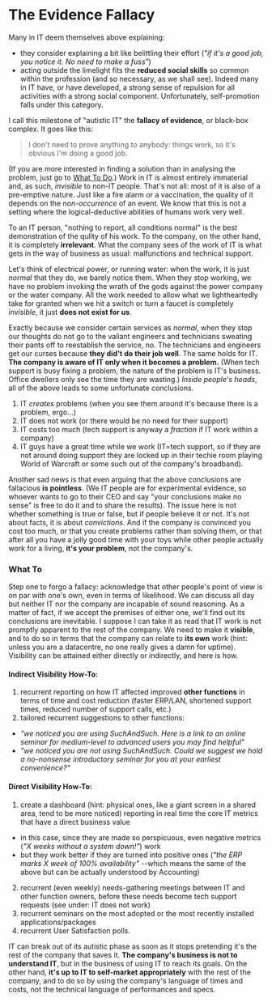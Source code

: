 <!--  IT Fallacies series CC-BY WalterVannini 2013-->

# The Evidence Fallacy

Many in IT deem themselves above explaining:

*   they  consider explaining a bit like belittling their effort (*"if it's a good job, you notice it. No need to make a fuss"*)
*   acting outside the limelight fits the **reduced social skills** so common within the profession (and so necessary, as we shall see). Indeed many in IT have, or have developed, a strong sense of repulsion for all activities with a strong social component. Unfortunately, self-promotion falls under this category.

I call this milestone of "autistic IT" the **fallacy of evidence**, or black-box complex. It goes like this:

> I don't need to prove anything to anybody: things work, so it's obvious I'm doing a good job.

(If you are more interested in finding a solution than in analysing the problem, just go to [What To Do](#what-now).) Work in IT is almost entirely immaterial and, as such, *invisible* to non-IT people. That's not all: most of it is also of a pre-emptive nature. Just like a fire alarm or a vaccination, the quality of it depends on the *non-occurrence* of an event. We know that this is not a setting where the logical-deductive abilities of humans work very well.

To an IT person, "nothing to report, all conditions normal" is the best demonstration of the qulity of his work. To the company, on the other hand, it is completely **irrelevant**. What the company sees of the work of IT is what gets in the way of business as usual: malfunctions and technical support.

Let's think of electrical power, or running water: when the work, it is just *normal* that they do, we barely notice them. When they stop working, we have no problem invoking the wrath of the gods against the power company or the water company. All the work needed to allow what we lightheartedly take for granted when we hit a switch or turn a faucet is completely *invisible*, it just **does not exist for us**.

Exactly because we consider certain services as *normal*, when they stop our thoughts do not go to the valiant engineers and technicians sweating their pants off to reestablish the service, no. The technicians and engineers get our curses because **they did't do their job well**. The same holds for IT. **The company is aware of IT only when it becomes a problem.** (When tech support is busy fixing a problem, the nature of the problem is IT's business. Office dwellers only see the time they are wasting.) *Inside people's heads*, all of the above leads to some unfortunate conclusions.

1.  IT _creates_ problems (when you see them around it's because there is a problem, ergo...)
2.  IT does not work (or there would be no need for their support)
3.  IT costs too much (tech support is anyway a *fraction* if IT work within a company)
4.  IT guys have a great time while we work (IT=tech support, so if they are not around doing support they are locked up in their techie room playing World of Warcraft or some such out of the company's broadband).

Another sad news is that even arguing that the above conclusions are fallacious **is pointless**. (We IT people are for experimental evidence, so whoever wants to go to their CEO and say "your conclusions make no sense" is free to do it and to share the results). The issue here is not whether something is true or false, but if people believe it or not. It's not about facts, it is about *convictions*. And if the company is convinced you cost too much, or that you create problems rather than solving them, or that after all you have a jolly good time with your toys while other people actually work for a living, **it's your problem**, not the company's.

### <a name="what-now"></a>What To

Step one to forgo a fallacy: acknowledge that other people's point of view is on par with one's own, even in terms of likelihood. We can discuss all day but neither IT nor the company are incapable of sound reasoning. As a matter of fact, if we accept the premises of either one, we'll find out its conclusions are inevitable. I suppose I can take it as read that IT work is not promptly apparent to the rest of the company. We need to make it **visible**, and to do so in terms that the company can relate to **its own** work (hint: unless you are a datacentre, no one really gives a damn for uptime). Visibility can be attained either directly or indirectly, and here is how.


#### Indirect Visibility How-To:

1.  recurrent reporting on how IT affected improved **other functions** in terms of time and cost reduction (faster ERP/LAN, shortened support times, reduced number of support calls, etc.)
2.  tailored recurrent suggestions to other functions:
  * *"we noticed you are using SuchAndSuch. Here is a link to an online seminar for medium-level to advanced users you may find helpful"*
  *   *"we noticed you are not using SuchAndSuch. Could we suggest we hold a no-nonsense introductory seminar for you at your earliest convenience?"*

#### Direct Visibility How-To:

1.  create a dashboard (hint: physical ones, like a giant screen in a shared area, tend to be more noticed) reporting in real time the core IT metrics that have a direct business value
  * in this case, since they are made so perspicuous, even negative metrics (*"X weeks without a system down!"*) work
  * but they work better if they are turned into positive ones (*"the ERP marks X week of 100% availability"* --which means the same of the above but can be actually understood by Accounting)
2.  recurrent (even weekly) needs-gathering meetings between IT and other function owners, before these needs become tech support requests (see under: IT does not work)
3.  recurrent seminars on the most adopted or the most recently installed applications/packages
4.  recurrent User Satisfaction polls.

IT can break out of its autistic phase as soon as it stops pretending it's the rest of the company that saves it. **The company's business is not to understand  IT**, but in the business of using IT to reach its goals. On the other hand, **it's up to IT to self-market appropriately** with the rest of the company, and to do so by using the company's language of times and costs, not the technical language of performances and specs.
